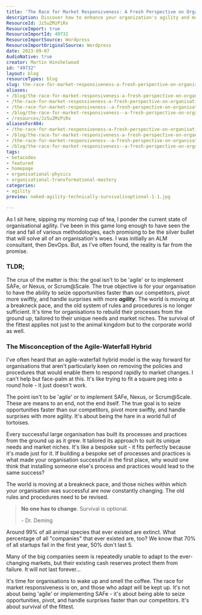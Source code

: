 ```yaml
---
title: 'The Race for Market Responsiveness: A Fresh Perspective on Organisational Agility'
description: Discover how to enhance your organization's agility and market responsiveness. Learn to pivot swiftly and seize opportunities faster than competitors.
ResourceId: Jz5uZMzPiRx
ResourceImport: true
ResourceImportId: 49732
ResourceImportSource: Wordpress
ResourceImportOriginalSource: Wordpress
date: 2023-09-07
AudioNative: true
creator: Martin Hinshelwood
id: "49732"
layout: blog
resourceTypes: blog
slug: the-race-for-market-responsiveness-a-fresh-perspective-on-organisational-agility
aliases:
- /blog/the-race-for-market-responsiveness-a-fresh-perspective-on-organisational-agility
- /the-race-for-market-responsiveness-a-fresh-perspective-on-organisational-agility
- /the-race-for-market-responsiveness--a-fresh-perspective-on-organisational-agility
- /blog/the-race-for-market-responsiveness--a-fresh-perspective-on-organisational-agility
- /resources/Jz5uZMzPiRx
aliasesFor404:
- /the-race-for-market-responsiveness-a-fresh-perspective-on-organisational-agility
- /blog/the-race-for-market-responsiveness-a-fresh-perspective-on-organisational-agility
- /the-race-for-market-responsiveness--a-fresh-perspective-on-organisational-agility
- /blog/the-race-for-market-responsiveness--a-fresh-perspective-on-organisational-agility
tags:
- betacodex
- featured
- homepage
- organisational-physics
- organisational-transformational-mastery
categories:
- agility
preview: naked-agility-technically-survivalisoptional-1-1.jpg

---
```

As I sit here, sipping my morning cup of tea, I ponder the current state of organisational agility. I've been in this game long enough to have seen the rise and fall of various methodologies, each promising to be the silver bullet that will solve all of an organisation's woes. I was initially an ALM consultant, then DevOps. But, as I've often found, the reality is far from the promise.

### TLDR;

The crux of the matter is this: the goal isn't to be 'agile' or to implement SAFe, or Nexus, or Scrum@Scale. The true objective is for your organisation to have the ability to seize opportunities faster than our competitors, pivot more swiftly, and handle surprises with more **_agility_**. The world is moving at a breakneck pace, and the old system of rules and procedures is no longer sufficient. It's time for organisations to rebuild their processes from the ground up, tailored to their unique needs and market niches. The survival of the fittest applies not just to the animal kingdom but to the corporate world as well.

### **The Misconception of the Agile-Waterfall Hybrid**

I've often heard that an agile-waterfall hybrid model is the way forward for organisations that aren't particularly keen on removing the policies and procedures that would enable them to respond rapidly to market changes. I can't help but face-palm at this. It's like trying to fit a square peg into a round hole - it just doesn't work.

The point isn't to be 'agile' or to implement SAFe, Nexus, or Scrum@Scale. These are means to an end, not the end itself. The true goal is to seize opportunities faster than our competitors, pivot more swiftly, and handle surprises with more agility. It's about being the hare in a world full of tortoises.

Every successful large organisation has built its processes and practices from the ground up as it grew. It tailored its approach to suit its unique needs and market niches. It's like a bespoke suit - it fits perfectly because it's made just for it. If building a bespoke set of processes and practices is what made your organisation successful in the first place, why would one think that installing someone else's process and practices would lead to the same success?

The world is moving at a breakneck pace, and those niches within which your organisation was successful are now constantly changing. The old rules and procedures need to be revised.

> **No one has to change**. Survival is optional.
>
> \- Dr. Deming

Around 99% of all animal species that ever existed are extinct. What percentage of all "companies" that ever existed are, too? We know that 70% of all startups fail in the first year, 50% don't last 5.

Many of the big companies seem is repeatedly unable to adapt to the ever-changing markets, but their existing cash reserves protect them from failure. It will not last forever...

It's time for organisations to wake up and smell the coffee. The race for market responsiveness is on, and those who adapt will be kept up. It's not about being 'agile' or implementing SAFe - it's about being able to seize opportunities, pivot, and handle surprises faster than our competitors. It's about survival of the fittest.
